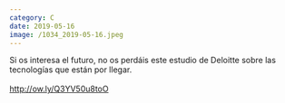 ```yaml
--- 
category: C 
date: 2019-05-16 
image: /1034_2019-05-16.jpeg 
--- 
```


Si os interesa el futuro, no os perdáis este estudio de Deloitte sobre las tecnologías que están por llegar.<br><br>http://ow.ly/Q3YV50u8toO